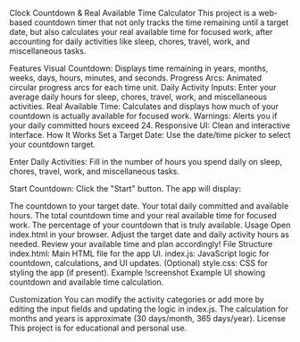 Clock Countdown & Real Available Time Calculator
This project is a web-based countdown timer that not only tracks the time remaining until a target date, but also calculates your real available time for focused work, after accounting for daily activities like sleep, chores, travel, work, and miscellaneous tasks.

Features
Visual Countdown: Displays time remaining in years, months, weeks, days, hours, minutes, and seconds.
Progress Arcs: Animated circular progress arcs for each time unit.
Daily Activity Inputs: Enter your average daily hours for sleep, chores, travel, work, and miscellaneous activities.
Real Available Time: Calculates and displays how much of your countdown is actually available for focused work.
Warnings: Alerts you if your daily committed hours exceed 24.
Responsive UI: Clean and interactive interface.
How It Works
Set a Target Date:
Use the date/time picker to select your countdown target.

Enter Daily Activities:
Fill in the number of hours you spend daily on sleep, chores, travel, work, and miscellaneous tasks.

Start Countdown:
Click the "Start" button. The app will display:

The countdown to your target date.
Your total daily committed and available hours.
The total countdown time and your real available time for focused work.
The percentage of your countdown that is truly available.
Usage
Open index.html in your browser.
Adjust the target date and daily activity hours as needed.
Review your available time and plan accordingly!
File Structure
index.html: Main HTML file for the app UI.
index.js: JavaScript logic for countdown, calculations, and UI updates.
(Optional) style.css: CSS for styling the app (if present).
Example
!screenshot
Example UI showing countdown and available time calculation.

Customization
You can modify the activity categories or add more by editing the input fields and updating the logic in index.js.
The calculation for months and years is approximate (30 days/month, 365 days/year).
License
This project is for educational and personal use.

